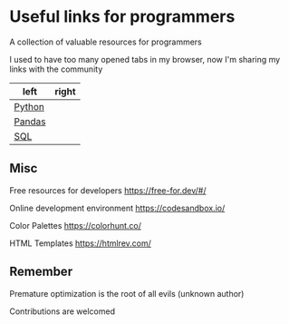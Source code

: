 # Useful links for programmers

A collection of valuable resources for programmers

I used to have too many opened tabs in my browser, now I'm sharing my links with the community

| left | right |
|-------------------------------|-----|
| [Python](Python/README.md)  |  |
| [Pandas](Python/Pandas/README.md)  |  |
| [SQL](SQL/README.md)  |  |


## Misc

Free resources for developers https://free-for.dev/#/

Online development environment https://codesandbox.io/

Color Palettes https://colorhunt.co/

HTML Templates https://htmlrev.com/





## Remember

Premature optimization is the root of all evils (unknown author)




Contributions are welcomed

